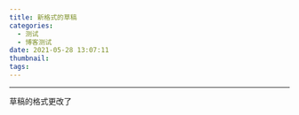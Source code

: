 ```yaml
---
title: 新格式的草稿
categories:
  - 测试
  - 博客测试
date: 2021-05-28 13:07:11
thumbnail:
tags:
---
```


---
<!--more-->
草稿的格式更改了